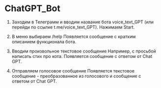 # ChatGPT_Bot
1.	Заходим в Телеграмм и вводим название бота voice_text_GPT (или перейди по ссылке t.me/voice_text_GPT). 
Нажимаем Start.

2.	В меню выбираем /help 
Появляется сообщение с кратким описанием функционала бота.

3.	Вводим произвольное текстовое сообщение 
Например, с просьбой написать стих про кота. Появляется сообщение с ответом от Chat GPT.

4.	Отправляем голосовое сообщение 
Появляется текстовое сообщение - преобразованное из голосового и сообщение с ответом от Chat GPT.
